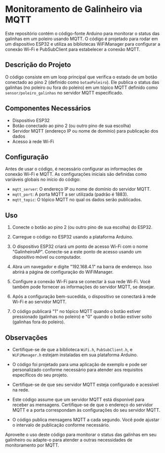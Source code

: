 # Monitoramento de Galinheiro via MQTT

Este repositório contém o código-fonte Arduino para monitorar o status das galinhas em um poleiro usando MQTT. O código é projetado para rodar em um dispositivo ESP32 e utiliza as bibliotecas WiFiManager para configurar a conexão Wi-Fi e PubSubClient para estabelecer a conexão MQTT.

## Descrição do Projeto

O código consiste em um loop principal que verifica o estado de um botão conectado ao pino 2 (definido como `botaoPoleiro`). Ele publica o status das galinhas (no poleiro ou fora do poleiro) em um tópico MQTT definido como `sensor/poleiro_galinhas` no servidor MQTT especificado.

## Componentes Necessários

- Dispositivo ESP32
- Botão conectado ao pino 2 (ou outro pino de sua escolha)
- Servidor MQTT (endereço IP ou nome de domínio) para publicação dos dados
- Acesso à rede Wi-Fi

## Configuração

Antes de usar o código, é necessário configurar as informações de conexão Wi-Fi e MQTT. As configurações iniciais são definidas como variáveis globais no início do código:

- `mqtt_server`: O endereço IP ou nome de domínio do servidor MQTT.
- `mqtt_port`: A porta MQTT a ser utilizada (padrão é 1883).
- `mqtt_topic`: O tópico MQTT no qual os dados serão publicados.

## Uso

1. Conecte o botão ao pino 2 (ou outro pino de sua escolha) do ESP32.

2. Carregue o código no ESP32 usando a plataforma Arduino.

3. O dispositivo ESP32 criará um ponto de acesso Wi-Fi com o nome "GalinheiroAP". Conecte-se a este ponto de acesso usando um dispositivo móvel ou computador.

4. Abra um navegador e digite "192.168.4.1" na barra de endereço. Isso abrirá a página de configuração do WiFiManager.

5. Configure a conexão Wi-Fi para se conectar à sua rede Wi-Fi. Você também pode fornecer as informações do servidor MQTT, se desejar.

6. Após a configuração bem-sucedida, o dispositivo se conectará à rede Wi-Fi e ao servidor MQTT.

7. O código publicará "1" no tópico MQTT quando o botão estiver pressionado (galinhas no poleiro) e "0" quando o botão estiver solto (galinhas fora do poleiro).

## Observações

- Certifique-se de que a biblioteca `WiFi.h`, `PubSubClient.h`, e `WiFiManager.h` estejam instaladas em sua plataforma Arduino.

- O código foi projetado para uma aplicação de exemplo e pode ser personalizado conforme necessário para atender aos requisitos específicos do seu projeto.

- Certifique-se de que seu servidor MQTT esteja configurado e acessível na rede.

- Este código assume que um servidor MQTT está disponível para receber as mensagens. Certifique-se de que o endereço do servidor MQTT e a porta correspondam às configurações do seu servidor MQTT.

- O código publica mensagens MQTT a cada segundo. Você pode ajustar o intervalo de publicação conforme necessário.

Aproveite o uso deste código para monitorar o status das galinhas em seu galinheiro ou adapte-o para atender a outras necessidades de monitoramento por MQTT.

